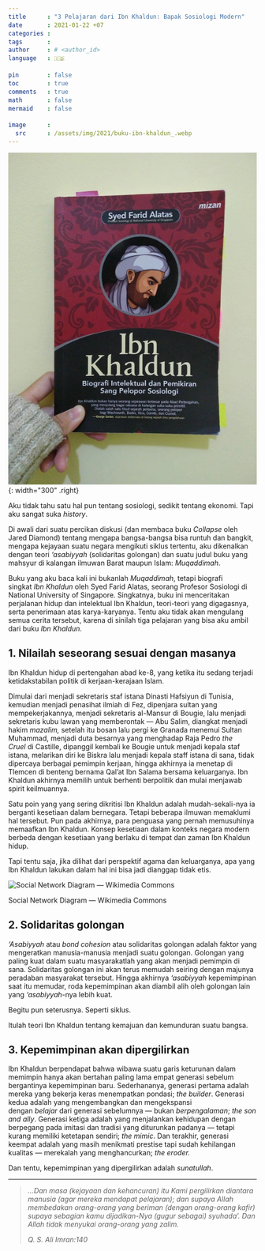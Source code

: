 ```yaml
---
title      : "3 Pelajaran dari Ibn Khaldun: Bapak Sosiologi Modern"
date       : 2021-01-22 +07
categories : 
tags       : 
author     : # <author_id>
language   : 🇮🇩

pin        : false
toc        : true
comments   : true
math       : false
mermaid    : false

image      :
  src      : /assets/img/2021/buku-ibn-khaldun_.webp
---
```


![](/assets/img/2021/buku-ibn-khaldun.jpg){: width="300" .right}

Aku tidak tahu satu hal pun tentang sosiologi, sedikit tentang ekonomi. Tapi aku sangat suka _history_.

Di awali dari suatu percikan diskusi (dan membaca buku _Collapse_ oleh Jared Diamond) tentang mengapa bangsa-bangsa bisa runtuh dan bangkit, mengapa kejayaan suatu negara mengikuti siklus tertentu, aku dikenalkan dengan teori _‘asabiyyah_ (solidaritas golongan) dan suatu judul buku yang mahsyur di kalangan ilmuwan Barat maupun Islam: _Muqaddimah_.

Buku yang aku baca kali ini bukanlah _Muqaddimah_, tetapi biografi singkat _Ibn Khaldun_ oleh Syed Farid Alatas, seorang Profesor Sosiologi di National University of Singapore. Singkatnya, buku ini menceritakan perjalanan hidup dan intelektual Ibn Khaldun, teori-teori yang digagasnya, serta penerimaan atas karya-karyanya. Tentu aku tidak akan mengulang semua cerita tersebut, karena di sinilah tiga pelajaran yang bisa aku ambil dari buku _Ibn Khaldun_.

## 1. Nilailah seseorang sesuai dengan masanya

Ibn Khaldun hidup di pertengahan abad ke-8, yang ketika itu sedang terjadi ketidakstabilan politik di kerjaan-kerajaan Islam.

Dimulai dari menjadi sekretaris staf istana Dinasti Hafsiyun di Tunisia, kemudian menjadi penasihat ilmiah di Fez, dipenjara sultan yang mempekerjakannya, menjadi sekretaris al-Mansur di Bougie, lalu menjadi sekretaris kubu lawan yang memberontak — Abu Salim, diangkat menjadi hakim _mazalim,_ setelah itu bosan lalu pergi ke Granada menemui Sultan Muhammad, menjadi duta besarnya yang menghadap Raja Pedro _the Cruel_ di Castille, dipanggil kembali ke Bougie untuk menjadi kepala staf istana, melarikan diri ke Biskra lalu menjadi kepala staff istana di sana, tidak dipercaya berbagai pemimpin kerjaan, hingga akhirnya ia menetap di Tlemcen di benteng bernama Qal’at Ibn Salama bersama keluarganya. Ibn Khaldun akhirnya memilih untuk berhenti berpolitik dan mulai menjawab spirit keilmuannya.

Satu poin yang yang sering dikritisi Ibn Khaldun adalah mudah-sekali-nya ia berganti kesetiaan dalam bernegara. Tetapi beberapa ilmuwan memaklumi hal tersebut. Pun pada akhirnya, para penguasa yang pernah memusuhinya memaafkan Ibn Khaldun. Konsep kesetiaan dalam konteks negara modern berbeda dengan kesetiaan yang berlaku di tempat dan zaman Ibn Khaldun hidup.

Tapi tentu saja, jika dilihat dari perspektif agama dan keluarganya, apa yang Ibn Khaldun lakukan dalam hal ini bisa jadi dianggap tidak etis.

![Social Network Diagram — Wikimedia Commons](https://upload.wikimedia.org/wikipedia/commons/thumb/5/53/Social_Network_Diagram_%28large%29.svg/510px-Social_Network_Diagram_%28large%29.svg.png#center)

Social Network Diagram — Wikimedia Commons

## 2. Solidaritas golongan

_‘Asabiyyah_ atau _bond cohesion_ atau solidaritas golongan adalah faktor yang mengeratkan manusia-manusia menjadi suatu golongan. Golongan yang paling kuat dalam suatu masyarakatlah yang akan menjadi pemimpin di sana. Solidaritas golongan ini akan terus memudah seiring dengan majunya peradaban masyarakat tersebut. Hingga akhirnya _‘asabiyyah_ kepemimpinan saat itu memudar, roda kepemimpinan akan diambil alih oleh golongan lain yang _‘asabiyyah_-nya lebih kuat.

Begitu pun seterusnya. Seperti siklus.

Itulah teori Ibn Khaldun tentang kemajuan dan kemunduran suatu bangsa.

## 3. Kepemimpinan akan dipergilirkan

Ibn Khaldun berpendapat bahwa wibawa suatu garis keturunan dalam memimpin hanya akan bertahan paling lama empat generasi sebelum bergantinya kepemimpinan baru. Sederhananya, generasi pertama adalah mereka yang bekerja keras menempatkan pondasi; _the builder_. Generasi kedua adalah yang mengembangkan dan mengekspansi dengan _belajar_ dari generasi sebelumnya — bukan _berpengalaman_; _the son and ally_. Generasi ketiga adalah yang menjalankan kehidupan dengan berpegang pada imitasi dan tradisi yang diturunkan padanya — tetapi kurang memiliki ketetapan sendiri; _the mimic_. Dan terakhir, generasi keempat adalah yang masih menikmati prestise tapi sudah kehilangan kualitas — merekalah yang menghancurkan; _the eroder._

Dan tentu, kepemimpinan yang dipergilirkan adalah _sunatullah_.

---

> _…Dan masa (kejayaan dan kehancuran) itu Kami pergilirkan diantara manusia (agar mereka mendapat pelajaran); dan supaya Allah membedakan orang-orang yang beriman (dengan orang-orang kafir) supaya sebagian kamu dijadikan-Nya (gugur sebagai) syuhada’. Dan Allah tidak menyukai orang-orang yang zalim._
> 
> _Q. S. Ali Imran:140_